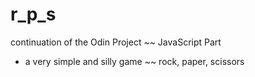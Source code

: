 # r_p_s 
continuation of the Odin Project ~~ JavaScript Part
- a very simple and silly game ~~ rock, paper, scissors